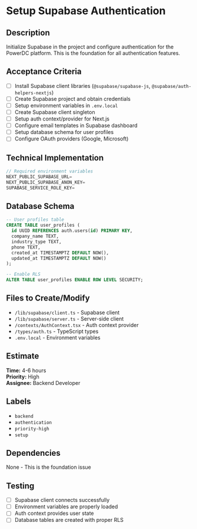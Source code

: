 # Setup Supabase Authentication

## Description
Initialize Supabase in the project and configure authentication for the PowerDC platform. This is the foundation for all authentication features.

## Acceptance Criteria
- [ ] Install Supabase client libraries (`@supabase/supabase-js`, `@supabase/auth-helpers-nextjs`)
- [ ] Create Supabase project and obtain credentials
- [ ] Setup environment variables in `.env.local`
- [ ] Create Supabase client singleton
- [ ] Setup auth context/provider for Next.js
- [ ] Configure email templates in Supabase dashboard
- [ ] Setup database schema for user profiles
- [ ] Configure OAuth providers (Google, Microsoft)

## Technical Implementation
```typescript
// Required environment variables
NEXT_PUBLIC_SUPABASE_URL=
NEXT_PUBLIC_SUPABASE_ANON_KEY=
SUPABASE_SERVICE_ROLE_KEY=
```

## Database Schema
```sql
-- User profiles table
CREATE TABLE user_profiles (
  id UUID REFERENCES auth.users(id) PRIMARY KEY,
  company_name TEXT,
  industry_type TEXT,
  phone TEXT,
  created_at TIMESTAMPTZ DEFAULT NOW(),
  updated_at TIMESTAMPTZ DEFAULT NOW()
);

-- Enable RLS
ALTER TABLE user_profiles ENABLE ROW LEVEL SECURITY;
```

## Files to Create/Modify
- `/lib/supabase/client.ts` - Supabase client
- `/lib/supabase/server.ts` - Server-side client
- `/contexts/AuthContext.tsx` - Auth context provider
- `/types/auth.ts` - TypeScript types
- `.env.local` - Environment variables

## Estimate
**Time:** 4-6 hours  
**Priority:** High  
**Assignee:** Backend Developer

## Labels
- `backend`
- `authentication`
- `priority-high`
- `setup`

## Dependencies
None - This is the foundation issue

## Testing
- [ ] Supabase client connects successfully
- [ ] Environment variables are properly loaded
- [ ] Auth context provides user state
- [ ] Database tables are created with proper RLS